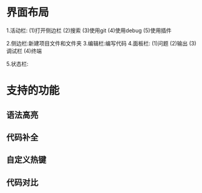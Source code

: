 # 界面布局
1.活动栏:
  (1)打开侧边栏
  (2)搜索
  (3)使用git
  (4)使用debug
  (5)使用插件

2.侧边栏:新建项目文件和文件夹
3.编辑栏:编写代码
4.面板栏:
  (1)问题
  (2)输出
  (3)调试栏
  (4)终端

5.状态栏:
  
# 支持的功能
## 语法高亮
## 代码补全
## 自定义热键
## 代码对比
## 